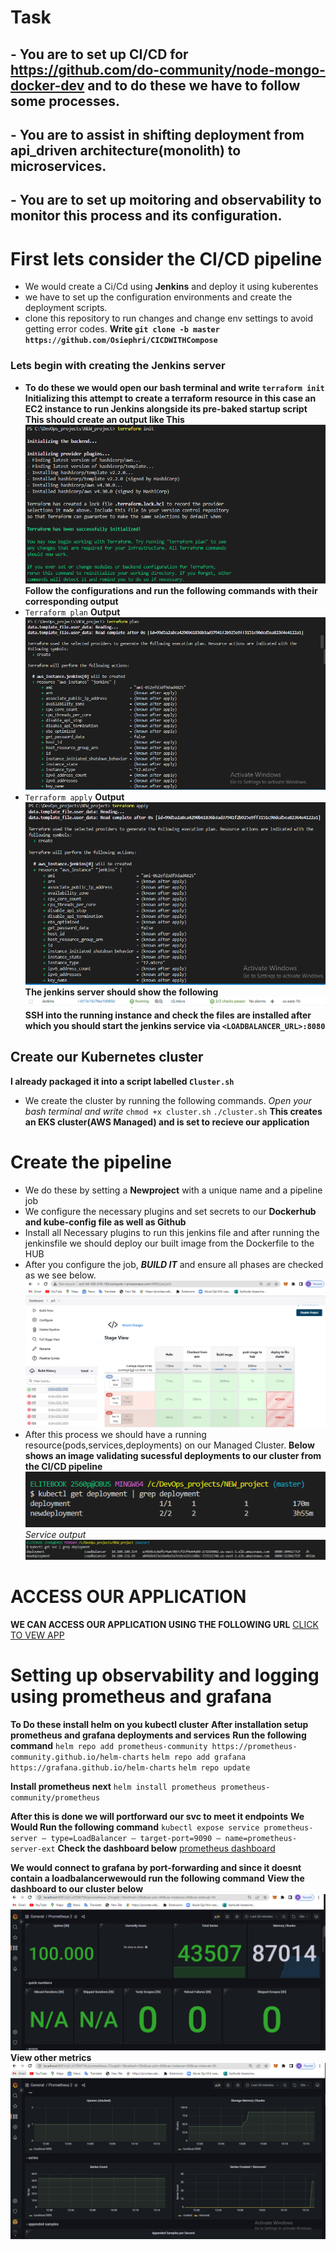 # Task
## - You are to set up CI/CD for https://github.com/do-community/node-mongo-docker-dev and to do these we have to follow some processes.
## - You are to assist in shifting deployment from  api_driven architecture(monolith) to microservices. 
## - You are to set up moitoring and observability to monitor this process and its configuration.

# First lets consider the CI/CD pipeline
- We would create a Ci/Cd using **Jenkins** and deploy it using kuberentes
- we have to set up the configuration environments and create the deployment scripts.
- clone this repository to run changes and change env settings to avoid getting error codes. **Write `git clone -b master https://github.com/Osiephri/CICDWITHCompose 
`** 

### Lets begin with creating the Jenkins server
- **To do these we would open our bash terminal and write `terraform init`**
**Initializing this attempt to create a terraform resource in this case an EC2 instance to run Jenkins alongside its pre-baked startup script**
**This should create an output like This**
![Terraform Init Output](https://github.com/Osiephri/CICDWITHCompose/blob/main/assets/youverfy14.PNG)
**Follow the configurations and run the following commands with their corresponding output**
- `Terraform plan`
**Output**
![Terraform plan output](https://github.com/Osiephri/CICDWITHCompose/blob/main/assets/youverfy13.PNG)
- `Terraform apply`
**Output**
![Terraform apply output](https://github.com/Osiephri/CICDWITHCompose/blob/main/assets/Youverify12.PNG)
**The jenkins server should show the following**
![Jenkins server output](https://github.com/Osiephri/CICDWITHCompose/blob/main/assets/youverify11.PNG)
**SSH into the running instance and check the files are installed after which you should start the jenkins service via `<LOADBALANCER_URL>:8080`**

## Create our Kubernetes cluster
**I already packaged it into a script labelled `Cluster.sh`**
- We create the cluster by running the following commands.
*Open your bash terminal and write*
`chmod +x cluster.sh`
 `./cluster.sh`
**This creates an EKS cluster(AWS Managed) and is set to recieve our application** 


# Create the pipeline
- We do these by setting a **Newproject** with a unique name and a pipeline job
- We configure the necessary plugins and set secrets to our **Dockerhub and kube-config file as well as Github**
- Install all Necessary plugins to run this jenkins file and after running the jenkinsfile we should deploy our built image from the Dockerfile to the HUB
- After you configure  the job, ***BUILD IT*** and ensure all phases are checked as we see below.
![Jenkins pipeline Output](https://github.com/Osiephri/CICDWITHCompose/blob/main/assets/youverify2.PNG)
- After this process we should have a running resource(pods,services,deployments) on our Managed Cluster.
**Below shows an image validating sucessful deployments to our cluster from the CI/CD pipeline**
![Kubectl Deployment](https://github.com/Osiephri/CICDWITHCompose/blob/main/assets/youverify9.PNG)
*Service output*
![Kubectl services](https://github.com/Osiephri/CICDWITHCompose/blob/main/assets/youverify10.PNG)

# ACCESS OUR APPLICATION
**WE CAN ACCESS OUR APPLICATION USING THE FOLLOWING URL**
[CLICK TO VEW APP](http://a34b6b3c0afb74a67807cf25f4e64e09-271916082.us-east-1.elb.amazonaws.com:8000/)


# Setting up observability and logging using prometheus and grafana
**To Do these install helm on you kubectl cluster**
**After installation setup prometheus and grafana deployments and services**
**Run the following command**
`helm repo add prometheus-community https://prometheus-community.github.io/helm-charts`
`helm repo add grafana https://grafana.github.io/helm-charts`
`helm repo update`

**Install prometheus next**
`helm install prometheus prometheus-community/prometheus`

**After this is done we will portforward our svc to meet it endpoints**
**We Would Run the following command**
`kubectl expose service prometheus-server — type=LoadBalancer — target-port=9090 — name=prometheus-server-ext`
**Check the dashboard below**
[prometheus dashboard](abb4a2dee63c8443f92c59591d65d9f2-39184252.us-east-1.elb.amazonaws.com:80)

**We would connect to grafana by port-forwarding and since it doesnt contain a loadbalancerwewould run the following command**
**View the dashboard to our cluster below**
![Dashboard one](https://github.com/Osiephri/CICDWITHCompose/blob/main/assets/youverfy15.PNG)
**View other metrics**
![Dashboard two](https://github.com/Osiephri/CICDWITHCompose/blob/main/assets/youverfy16.PNG)
